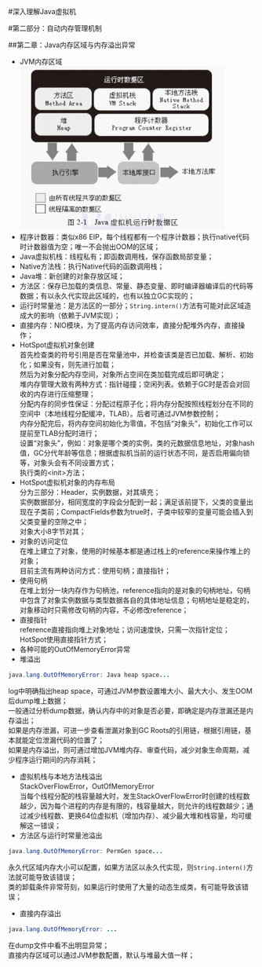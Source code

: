 #深入理解Java虚拟机

#第二部分：自动内存管理机制

##第二章：Java内存区域与内存溢出异常
+  JVM内存区域  
![jvm_memory_area.png](assets/jvm_memory_area.png)
  +  程序计数器：类似x86 EIP，每个线程都有一个程序计数器；执行native代码时计数器值为空；唯一不会抛出OOM的区域；
  +  Java虚拟机栈：线程私有；即函数调用栈，保存函数局部变量；
  +  Native方法栈：执行Native代码的函数调用栈；
  +  Java堆：新创建的对象存放区域；
  +  方法区：保存已加载的类信息、常量、静态变量、即时编译器编译后的代码等数据；有以永久代实现此区域的，也有以独立GC实现的；
  +  运行时常量池：是方法区的一部分；`String.intern()`方法有可能对此区域造成大的影响（依赖于JVM实现）；
  +  直接内存：NIO模块，为了提高内存访问效率，直接分配堆外内存，直接操作；
+  HotSpot虚拟机对象创建  
首先检查类的符号引用是否在常量池中，并检查该类是否已加载、解析、初始化；如果没有，则先进行加载；  
然后为对象分配内存空间，对象所占空间在类加载完成后即可确定；  
堆内存管理大致有两种方式：指针碰撞；空闲列表。依赖于GC时是否会对回收的内存进行压缩整理；  
分配内存的同步性保证：分配过程原子化；将内存分配按照线程划分在不同的空间中（本地线程分配缓冲，TLAB）。后者可通过JVM参数控制；  
内存分配完后，将内存空间初始化为零值，不包括“对象头”，初始化工作可以提前至TLAB分配时进行；  
设置“对象头”，例如：对象是哪个类的实例，类的元数据信息地址，对象hash值，GC分代年龄等信息；根据虚拟机当前的运行状态不同，是否启用偏向锁等，对象头会有不同设置方式；  
执行类的&lt;init&gt;方法；
+  HotSpot虚拟机对象的内存布局  
分为三部分：Header，实例数据，对其填充；  
实例数据部分，相同宽度的字段会分配到一起；满足该前提下，父类的变量出现在子类前；CompactFields参数为true时，子类中较窄的变量可能会插入到父类变量的空隙之中；  
对象大小8字节对其；
+  对象的访问定位  
在堆上建立了对象，使用的时候基本都是通过栈上的reference来操作堆上的对象；  
目前主流有两种访问方式：使用句柄；直接指针；
  +  使用句柄  
  在堆上划分一块内存作为句柄池，reference指向的是对象的句柄地址，句柄中包含了对象实例数据与类型数据各自的具体地址信息；句柄地址是稳定的，对象移动时只需修改句柄的内容，不必修改reference；
  +  直接指针  
  reference直接指向堆上对象地址；访问速度快，只需一次指针定位；HotSpot使用直接指针方式；
+  各种可能的OutOfMemoryError异常
  +  堆溢出  
  ```java
  java.lang.OutOfMemoryError: Java heap space...
  ```
  log中明确指出heap space，可通过JVM参数设置堆大小、最大大小、发生OOM后dump堆上数据；  
  一般通过分析dump数据，确认内存中的对象是否必要，即确定是内存泄漏还是内存溢出；  
  如果是内存泄漏，可进一步查看泄漏对象到GC Roots的引用链，根据引用链，基本就能定位泄漏代码的位置了；  
  如果是内存溢出，则可通过增加JVM堆内存、审查代码，减少对象生命周期，减少程序运行期间的内存消耗；
  +  虚拟机栈与本地方法栈溢出  
  StackOverFlowError，OutOfMemoryError  
  当每个线程分配的栈容量越大时，发生StackOverFlowError时创建的线程数越少，因为每个进程的内存是有限的，栈容量越大，则允许的线程数越少；通过减少线程数、更换64位虚拟机（增加内存）、减少最大堆和栈容量，均可缓解这一错误；
  +  方法区与运行时常量池溢出  
  ```java
  java.lang.OutOfMemoryError: PermGen space...
  ```
  永久代区域内存大小可以配置，如果方法区以永久代实现，则`String.intern()`方法就可能导致该错误；  
  类的卸载条件非常苛刻，如果运行时使用了大量的动态生成类，有可能导致该错误；
  +  直接内存溢出  
  ```java
  java.lang.OutOfMemoryError: ...
  ```
  在dump文件中看不出明显异常；  
  直接内存区域可以通过JVM参数配置，默认与堆最大值一样；